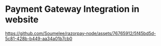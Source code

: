# Payment Gateway Integration in website

https://github.com/Soumelee/razorpay-node/assets/76765912/5f45bd5d-5c81-428b-b449-aa34a01b7cb0

